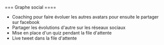 === Graphe social ==== 

- Coaching pour faire évoluer les autres avatars pour ensuite le partager sur facebook 
- Partager les évolutions d'autre sur les réseaux sociaux 
-  Mise en place d'un quiz pendant la file d'attente 
- Live tweet dans la file d'attente 



